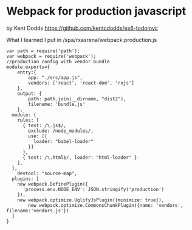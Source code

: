 # Webpack for production javascript
by Kent Dodds
https://github.com/kentcdodds/es6-todomvc

What I learned I put in /spa/rxasrena/webpack.production.js


    var path = require('path');
    var webpack = require('webpack');
    //production config with vendor bundle
    module.exports={
    	entry:{
    		app: "./src/app.js",
    		vendors: ['react', 'react-dom', 'rxjs']
    	},
    	output: {
    		path: path.join(__dirname, "dist2"),
    		filename: 'bundle.js'
    	},
      module: {
        rules: [
          { test: /\.js$/,
            exclude: /node_modules/,
            use: [{
              loader: "babel-loader"
            }]
          },
          { test: /\.html$/, loader: "html-loader" }
        ],
      },
    	devtool: "source-map",
      plugins: [
        new webpack.DefinePlugin({
          'process.env.NODE_ENV': JSON.stringify('production')
        }),
        new webpack.optimize.UglifyJsPlugin({minimize: true}),
    		new webpack.optimize.CommonsChunkPlugin({name: 'vendors', filename:'vendors.js'})
      ]
    }
